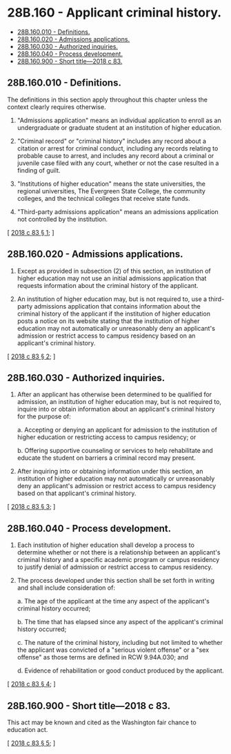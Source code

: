 # 28B.160 - Applicant criminal history.
* [28B.160.010 - Definitions.](#28b160010---definitions)
* [28B.160.020 - Admissions applications.](#28b160020---admissions-applications)
* [28B.160.030 - Authorized inquiries.](#28b160030---authorized-inquiries)
* [28B.160.040 - Process development.](#28b160040---process-development)
* [28B.160.900 - Short title—2018 c 83.](#28b160900---short-title2018-c-83)
## 28B.160.010 - Definitions.
The definitions in this section apply throughout this chapter unless the context clearly requires otherwise.

1. "Admissions application" means an individual application to enroll as an undergraduate or graduate student at an institution of higher education.

2. "Criminal record" or "criminal history" includes any record about a citation or arrest for criminal conduct, including any records relating to probable cause to arrest, and includes any record about a criminal or juvenile case filed with any court, whether or not the case resulted in a finding of guilt.

3. "Institutions of higher education" means the state universities, the regional universities, The Evergreen State College, the community colleges, and the technical colleges that receive state funds.

4. "Third-party admissions application" means an admissions application not controlled by the institution.

\[ [2018 c 83 § 1](http://lawfilesext.leg.wa.gov/biennium/2017-18/Pdf/Bills/Session%20Laws/Senate/6582.SL.pdf?cite=2018%20c%2083%20§%201); \]

## 28B.160.020 - Admissions applications.
1. Except as provided in subsection (2) of this section, an institution of higher education may not use an initial admissions application that requests information about the criminal history of the applicant.

2. An institution of higher education may, but is not required to, use a third-party admissions application that contains information about the criminal history of the applicant if the institution of higher education posts a notice on its website stating that the institution of higher education may not automatically or unreasonably deny an applicant's admission or restrict access to campus residency based on an applicant's criminal history.

\[ [2018 c 83 § 2](http://lawfilesext.leg.wa.gov/biennium/2017-18/Pdf/Bills/Session%20Laws/Senate/6582.SL.pdf?cite=2018%20c%2083%20§%202); \]

## 28B.160.030 - Authorized inquiries.
1. After an applicant has otherwise been determined to be qualified for admission, an institution of higher education may, but is not required to, inquire into or obtain information about an applicant's criminal history for the purpose of:

   a. Accepting or denying an applicant for admission to the institution of higher education or restricting access to campus residency; or

   b. Offering supportive counseling or services to help rehabilitate and educate the student on barriers a criminal record may present.

2. After inquiring into or obtaining information under this section, an institution of higher education may not automatically or unreasonably deny an applicant's admission or restrict access to campus residency based on that applicant's criminal history.

\[ [2018 c 83 § 3](http://lawfilesext.leg.wa.gov/biennium/2017-18/Pdf/Bills/Session%20Laws/Senate/6582.SL.pdf?cite=2018%20c%2083%20§%203); \]

## 28B.160.040 - Process development.
1. Each institution of higher education shall develop a process to determine whether or not there is a relationship between an applicant's criminal history and a specific academic program or campus residency to justify denial of admission or restrict access to campus residency.

2. The process developed under this section shall be set forth in writing and shall include consideration of:

   a. The age of the applicant at the time any aspect of the applicant's criminal history occurred;

   b. The time that has elapsed since any aspect of the applicant's criminal history occurred;

   c. The nature of the criminal history, including but not limited to whether the applicant was convicted of a "serious violent offense" or a "sex offense" as those terms are defined in RCW 9.94A.030; and

   d. Evidence of rehabilitation or good conduct produced by the applicant.

\[ [2018 c 83 § 4](http://lawfilesext.leg.wa.gov/biennium/2017-18/Pdf/Bills/Session%20Laws/Senate/6582.SL.pdf?cite=2018%20c%2083%20§%204); \]

## 28B.160.900 - Short title—2018 c 83.
This act may be known and cited as the Washington fair chance to education act.

\[ [2018 c 83 § 5](http://lawfilesext.leg.wa.gov/biennium/2017-18/Pdf/Bills/Session%20Laws/Senate/6582.SL.pdf?cite=2018%20c%2083%20§%205); \]

